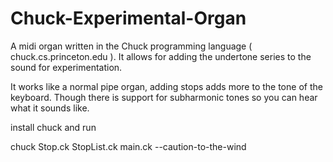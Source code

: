 # Chuck-Experimental-Organ
A midi organ written in the Chuck programming language ( chuck.cs.princeton.edu ). It allows for adding the undertone series to the sound for experimentation.

It works like a normal pipe organ, adding stops adds more to the tone of the keyboard. Though there is support for subharmonic tones so you can hear what it sounds like.

install chuck and run

chuck Stop.ck StopList.ck main.ck --caution-to-the-wind


